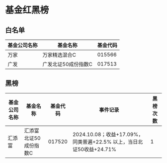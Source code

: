 # 基金红黑榜

## 白名单

| 基金公司名称 | 基金名称 | 基金代码 |
| ------------ | -------- | -------- |
| 万家        | 万家精选混合C    | 015566  |
| 广发        | 广发北证50成份指数C    | 017513  |

## 黑榜

| 基金公司名称 | 基金名称 | 基金代码 | 事件记录 | 黑榜次数 |
| ------------ | -------- | -------- | -------- | -------- |
| 汇添富        | 汇添富北证50成份指数C  | 017520   | 2024.10.08；收益+17.09%，同类普遍+22.5% 以上，当日北证50收益+24.71%   | 1   |
